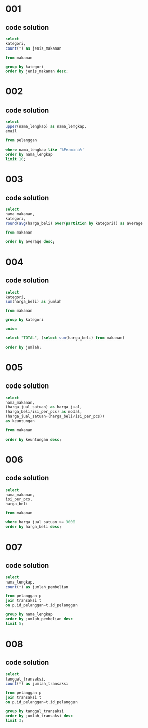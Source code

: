 # 001 

## code solution

```sql
select 
kategori,
count(*) as jenis_makanan 

from makanan

group by kategori
order by jenis_makanan desc;
```

# 002 

## code solution

```sql
select
upper(nama_lengkap) as nama_lengkap,
email 

from pelanggan

where nama_lengkap like '%Permana%'
order by nama_lengkap
limit 10;
```

# 003

## code solution

```sql
select
nama_makanan,
kategori,
round(avg(harga_beli) over(partition by kategori)) as average

from makanan

order by average desc;
```

# 004

## code solution

```sql
select
kategori,
sum(harga_beli) as jumlah

from makanan

group by kategori

union

select "TOTAL", (select sum(harga_beli) from makanan)

order by jumlah;
```

# 005

## code solution

```sql
select
nama_makanan,
(harga_jual_satuan) as harga_jual,
(harga_beli/isi_per_pcs) as modal,
(harga_jual_satuan-(harga_beli/isi_per_pcs))
as keuntungan

from makanan

order by keuntungan desc;
```

# 006

## code solution

```sql
select
nama_makanan,
isi_per_pcs,
harga_beli

from makanan

where harga_jual_satuan >= 3000
order by harga_beli desc;
```

# 007

## code solution

```sql
select
nama_lengkap,
count(*) as jumlah_pembelian

from pelanggan p
join transaksi t
on p.id_pelanggan=t.id_pelanggan

group by nama_lengkap
order by jumlah_pembelian desc
limit 5;
```

# 008

## code solution

```sql
select 
tanggal_transaksi,
count(*) as jumlah_transaksi

from pelanggan p
join transaksi t
on p.id_pelanggan=t.id_pelanggan

group by tanggal_transaksi
order by jumlah_transaksi desc
limit 3;
```